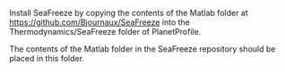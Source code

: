 Install SeaFreeze by copying the contents of the Matlab folder at https://github.com/Bjournaux/SeaFreeze into the Thermodynamics/SeaFreeze folder of PlanetProfile.

The contents of the Matlab folder in the SeaFreeze repository should be placed in this folder.